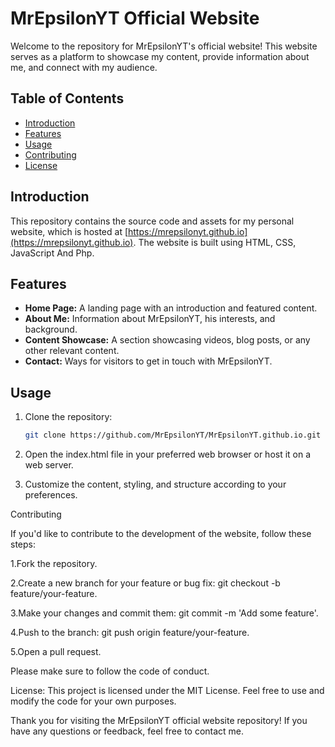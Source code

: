 # MrEpsilonYT Official Website

Welcome to the repository for MrEpsilonYT's official website! This website serves as a platform to showcase my content, provide information about me, and connect with my audience.

## Table of Contents

- [Introduction](#introduction)
- [Features](#features)
- [Usage](#usage)
- [Contributing](#contributing)
- [License](#license)

## Introduction

This repository contains the source code and assets for my personal website, which is hosted at [https://mrepsilonyt.github.io](https://mrepsilonyt.github.io). The website is built using HTML, CSS, JavaScript And Php.

## Features

- **Home Page:** A landing page with an introduction and featured content.
- **About Me:** Information about MrEpsilonYT, his interests, and background.
- **Content Showcase:** A section showcasing videos, blog posts, or any other relevant content.
- **Contact:** Ways for visitors to get in touch with MrEpsilonYT.

## Usage

1. Clone the repository:

   ```bash
   git clone https://github.com/MrEpsilonYT/MrEpsilonYT.github.io.git
1. Open the index.html file in your preferred web browser or host it on a web server.

2. Customize the content, styling, and structure according to your preferences.

Contributing

If you'd like to contribute to the development of the website, follow these steps:

1.Fork the repository.

2.Create a new branch for your feature or bug fix: git checkout -b feature/your-feature.

3.Make your changes and commit them: git commit -m 'Add some feature'.

4.Push to the branch: git push origin feature/your-feature.

5.Open a pull request.

Please make sure to follow the code of conduct.

License:
This project is licensed under the MIT License. Feel free to use and modify the code for your own purposes.

Thank you for visiting the MrEpsilonYT official website repository! If you have any questions or feedback, feel free to contact me.
